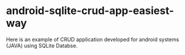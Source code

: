 # android-sqlite-crud-app-easiest-way
Here is an example of CRUD application developed for android systems (JAVA) using SQLite Databse.
